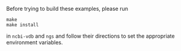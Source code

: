 Before trying to build these examples, please run
```
make
make install
```
in `ncbi-vdb` and `ngs` and follow their directions to set the appropriate environment variables.
